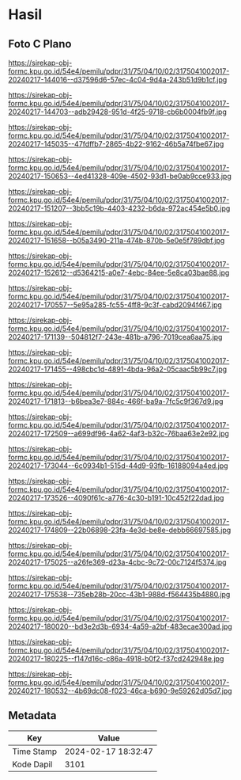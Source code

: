 # Hasil

## Foto C Plano

https://sirekap-obj-formc.kpu.go.id/54e4/pemilu/pdpr/31/75/04/10/02/3175041002017-20240217-144016--d37596d6-57ec-4c04-9d4a-243b51d9b1cf.jpg

https://sirekap-obj-formc.kpu.go.id/54e4/pemilu/pdpr/31/75/04/10/02/3175041002017-20240217-144703--adb29428-951d-4f25-9718-cb6b0004fb9f.jpg

https://sirekap-obj-formc.kpu.go.id/54e4/pemilu/pdpr/31/75/04/10/02/3175041002017-20240217-145035--47fdffb7-2865-4b22-9162-46b5a74fbe67.jpg

https://sirekap-obj-formc.kpu.go.id/54e4/pemilu/pdpr/31/75/04/10/02/3175041002017-20240217-150653--4ed41328-409e-4502-93d1-be0ab9cce933.jpg

https://sirekap-obj-formc.kpu.go.id/54e4/pemilu/pdpr/31/75/04/10/02/3175041002017-20240217-151207--3bb5c19b-4403-4232-b6da-972ac454e5b0.jpg

https://sirekap-obj-formc.kpu.go.id/54e4/pemilu/pdpr/31/75/04/10/02/3175041002017-20240217-151658--b05a3490-211a-474b-870b-5e0e5f789dbf.jpg

https://sirekap-obj-formc.kpu.go.id/54e4/pemilu/pdpr/31/75/04/10/02/3175041002017-20240217-152612--d5364215-a0e7-4ebc-84ee-5e8ca03bae88.jpg

https://sirekap-obj-formc.kpu.go.id/54e4/pemilu/pdpr/31/75/04/10/02/3175041002017-20240217-170557--5e95a285-fc55-4ff8-9c3f-cabd2094f467.jpg

https://sirekap-obj-formc.kpu.go.id/54e4/pemilu/pdpr/31/75/04/10/02/3175041002017-20240217-171139--504812f7-243e-481b-a796-7019cea6aa75.jpg

https://sirekap-obj-formc.kpu.go.id/54e4/pemilu/pdpr/31/75/04/10/02/3175041002017-20240217-171455--498cbc1d-4891-4bda-96a2-05caac5b99c7.jpg

https://sirekap-obj-formc.kpu.go.id/54e4/pemilu/pdpr/31/75/04/10/02/3175041002017-20240217-171813--b6bea3e7-884c-466f-ba9a-7fc5c9f367d9.jpg

https://sirekap-obj-formc.kpu.go.id/54e4/pemilu/pdpr/31/75/04/10/02/3175041002017-20240217-172509--a699df96-4a62-4af3-b32c-76baa63e2e92.jpg

https://sirekap-obj-formc.kpu.go.id/54e4/pemilu/pdpr/31/75/04/10/02/3175041002017-20240217-173044--6c0934b1-515d-44d9-93fb-16188094a4ed.jpg

https://sirekap-obj-formc.kpu.go.id/54e4/pemilu/pdpr/31/75/04/10/02/3175041002017-20240217-173526--4090f61c-a776-4c30-b191-10c452f22dad.jpg

https://sirekap-obj-formc.kpu.go.id/54e4/pemilu/pdpr/31/75/04/10/02/3175041002017-20240217-174809--22b06898-23fa-4e3d-be8e-debb66697585.jpg

https://sirekap-obj-formc.kpu.go.id/54e4/pemilu/pdpr/31/75/04/10/02/3175041002017-20240217-175025--a26fe369-d23a-4cbc-9c72-00c7124f5374.jpg

https://sirekap-obj-formc.kpu.go.id/54e4/pemilu/pdpr/31/75/04/10/02/3175041002017-20240217-175538--735eb28b-20cc-43b1-988d-f564435b4880.jpg

https://sirekap-obj-formc.kpu.go.id/54e4/pemilu/pdpr/31/75/04/10/02/3175041002017-20240217-180020--bd3e2d3b-6934-4a59-a2bf-483ecae300ad.jpg

https://sirekap-obj-formc.kpu.go.id/54e4/pemilu/pdpr/31/75/04/10/02/3175041002017-20240217-180225--f147d16c-c86a-4918-b0f2-f37cd242948e.jpg

https://sirekap-obj-formc.kpu.go.id/54e4/pemilu/pdpr/31/75/04/10/02/3175041002017-20240217-180532--4b69dc08-f023-46ca-b690-9e59262d05d7.jpg


## Metadata

| Key        | Value               |
| ---------- | ------------------- |
| Time Stamp | 2024-02-17 18:32:47 |
| Kode Dapil | 3101                |



